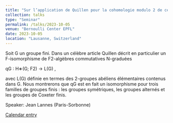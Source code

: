 ```yaml
---
title: "Sur l’application de Quillen pour la cohomologie modulo 2 de certains groupes finis"
collection: talks
type: "Seminar"
permalink: /talks/2023-10-05
venue: "Bernoulli Center EPFL"
date: 2023-10-05
location: "Lausanne, Switzerland"
---
```


Soit G un groupe fini. Dans un célèbre article Quillen décrit en particulier un F-isomorphisme de F2-algèbres commutatives N-graduées                     
 
qG : H∗(G; F2) → L(G) ,
 
avec L(G) définie en termes des 2-groupes abéliens élémentaires contenus dans G. Nous montrerons que qG est en fait un isomorphisme pour trois familles de groupes finis : les groupes symétriques, les groupes alternés et les groupes de Coxeter finis.

Speaker: Jean Lannes (Paris-Sorbonne)

[Calendar entry](https://memento.epfl.ch/event/sur-lapplication-de-quillen-pour-la-cohomologie-mo/)
